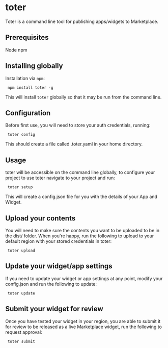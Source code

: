 # toter

Toter is a command line tool for publishing apps/widgets to Marketplace.

## Prerequisites

Node
npm

## Installing globally

Installation via `npm`:

     npm install toter -g

This will install `toter` globally so that it may be run from the command line.

## Configuration

Before first use, you will need to store your auth credentials, running:

     toter config

This should create a file called .toter.yaml in your home directory.

## Usage

toter will be accessible on the command line globally, to configure your project to use toter navigate to your project and run:

     toter setup

This will create a config.json file for you with the details of your App and Widget.

## Upload your contents

You will need to make sure the contents you want to be uploaded to be in the dist/ folder. When you're happy, run the following to upload to your default region with your stored credentials in toter:

     toter upload

## Update your widget/app settings

If you need to update your widget or app settings at any point, modify your config.json and run the following to update:

     toter update

## Submit your widget for review

Once you have tested your widget in your region, you are able to submit it for review to be released as a live Marketplace widget, run the following to request approval:

     toter submit
